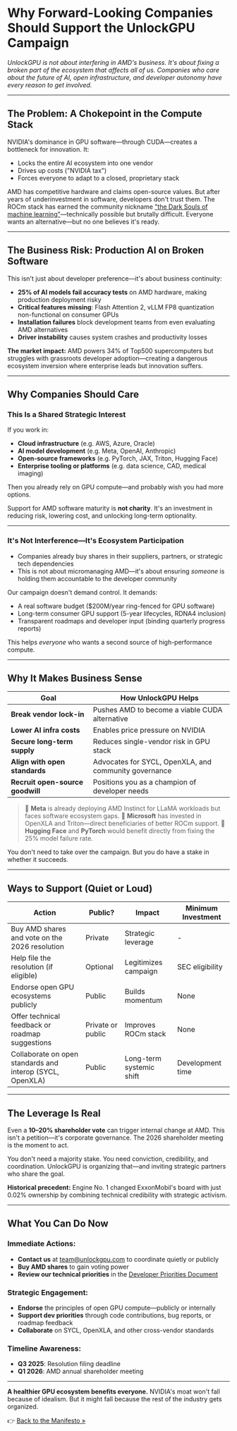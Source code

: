 # Why Forward-Looking Companies Should Support the UnlockGPU Campaign

*UnlockGPU is not about interfering in AMD's business. It's about fixing a broken part of the ecosystem that affects all of us. Companies who care about the future of AI, open infrastructure, and developer autonomy have every reason to get involved.*

---

## The Problem: A Chokepoint in the Compute Stack

NVIDIA's dominance in GPU software—through CUDA—creates a bottleneck for innovation. It:

* Locks the entire AI ecosystem into one vendor
* Drives up costs ("NVIDIA tax")
* Forces everyone to adapt to a closed, proprietary stack

AMD has competitive hardware and claims open-source values. But after years of underinvestment in software, developers don't trust them. The ROCm stack has earned the community nickname ["the Dark Souls of machine learning"](https://linustechtips.com/topic/1603733-rocm-is-the-dark-souls-of-machine-learning/)—technically possible but brutally difficult. Everyone wants an alternative—but no one believes it's ready.

---

## The Business Risk: Production AI on Broken Software

This isn't just about developer preference—it's about business continuity:

* **25% of AI models fail accuracy tests** on AMD hardware, making production deployment risky
* **Critical features missing**: Flash Attention 2, vLLM FP8 quantization non-functional on consumer GPUs
* **Installation failures** block development teams from even evaluating AMD alternatives
* **Driver instability** causes system crashes and productivity losses

**The market impact:** AMD powers 34% of Top500 supercomputers but struggles with grassroots developer adoption—creating a dangerous ecosystem inversion where enterprise leads but innovation suffers.

---

## Why Companies Should Care

### This Is a Shared Strategic Interest

If you work in:

* **Cloud infrastructure** (e.g. AWS, Azure, Oracle)
* **AI model development** (e.g. Meta, OpenAI, Anthropic)
* **Open-source frameworks** (e.g. PyTorch, JAX, Triton, Hugging Face)
* **Enterprise tooling or platforms** (e.g. data science, CAD, medical imaging)

Then you already rely on GPU compute—and probably wish you had more options.

Support for AMD software maturity is **not charity**. It's an investment in reducing risk, lowering cost, and unlocking long-term optionality.

---

### It's Not Interference—It's Ecosystem Participation

* Companies already buy shares in their suppliers, partners, or strategic tech dependencies
* This is not about micromanaging AMD—it's about ensuring *someone* is holding them accountable to the developer community

Our campaign doesn't demand control. It demands:

* A real software budget ($200M/year ring-fenced for GPU software)
* Long-term consumer GPU support (5-year lifecycles, RDNA4 inclusion)  
* Transparent roadmaps and developer input (binding quarterly progress reports)

This helps *everyone* who wants a second source of high-performance compute.

---

## Why It Makes Business Sense

| Goal                             | How UnlockGPU Helps                                   |
| -------------------------------- | ----------------------------------------------------- |
| **Break vendor lock-in**         | Pushes AMD to become a viable CUDA alternative        |
| **Lower AI infra costs**         | Enables price pressure on NVIDIA                      |
| **Secure long-term supply**      | Reduces single-vendor risk in GPU stack               |
| **Align with open standards**    | Advocates for SYCL, OpenXLA, and community governance |
| **Recruit open-source goodwill** | Positions you as a champion of developer needs        |

> 💬 **Meta** is already deploying AMD Instinct for LLaMA workloads but faces software ecosystem gaps.
> 💬 **Microsoft** has invested in OpenXLA and Triton—direct beneficiaries of better ROCm support.
> 💬 **Hugging Face** and **PyTorch** would benefit directly from fixing the 25% model failure rate.

You don't need to take over the campaign. But you do have a stake in whether it succeeds.

---

## Ways to Support (Quiet or Loud)

| Action                                                    | Public?           | Impact                   | Minimum Investment |
| --------------------------------------------------------- | ----------------- | ------------------------ | ------------------ |
| Buy AMD shares and vote on the 2026 resolution            | Private           | Strategic leverage       | - |
| Help file the resolution (if eligible)                    | Optional          | Legitimizes campaign     | SEC eligibility    |
| Endorse open GPU ecosystems publicly                      | Public            | Builds momentum          | None               |
| Offer technical feedback or roadmap suggestions           | Private or public | Improves ROCm stack      | None               |
| Collaborate on open standards and interop (SYCL, OpenXLA) | Public            | Long-term systemic shift | Development time   |

---

## The Leverage Is Real

Even a **10–20% shareholder vote** can trigger internal change at AMD. This isn't a petition—it's corporate governance. The 2026 shareholder meeting is the moment to act.

You don't need a majority stake. You need conviction, credibility, and coordination. UnlockGPU is organizing that—and inviting strategic partners who share the goal.

**Historical precedent:** Engine No. 1 changed ExxonMobil's board with just 0.02% ownership by combining technical credibility with strategic activism.

---

## What You Can Do Now

### Immediate Actions:
* **Contact us** at [team@unlockgpu.com](mailto:team@unlockgpu.com) to coordinate quietly or publicly
* **Buy AMD shares** to gain voting power
* **Review our technical priorities** in the [Developer Priorities Document](https://unlockgpu.com/priorities/)

### Strategic Engagement:
* **Endorse** the principles of open GPU compute—publicly or internally
* **Support dev priorities** through code contributions, bug reports, or roadmap feedback
* **Collaborate** on SYCL, OpenXLA, and other cross-vendor standards

### Timeline Awareness:
* **Q3 2025**: Resolution filing deadline
* **Q1 2026**: AMD annual shareholder meeting

---

**A healthier GPU ecosystem benefits everyone.**
NVIDIA's moat won't fall because of idealism. But it might fall because the rest of the industry gets organized.

👉 [Back to the Manifesto »](https://unlockgpu.com)
